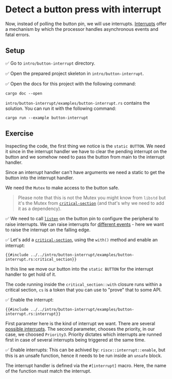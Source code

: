 # Detect a button press with interrupt

Now, instead of polling the button pin, we will use interrupts. [Interrupts] offer a mechanism by which the processor handles asynchronous events and fatal errors.


## Setup

✅ Go to `intro/button-interrupt` directory.

✅ Open the prepared project skeleton in `intro/button-interrupt`.

✅ Open the docs for this project with the following command:

```
cargo doc --open
```

`intro/button-interrupt/examples/button-interrupt.rs` contains the solution. You can run it with the following command:

```shell
cargo run --example button-interrupt
```

## Exercise

Inspecting the code, the first thing we notice is the `static BUTTON`. We need it since in the interrupt handler we have to clear the pending interrupt on the button and we somehow need to pass the button from main to the interrupt handler.

Since an interrupt handler can't have arguments we need a static to get the button into the interrupt handler.

We need the `Mutex` to make access to the button safe.

> Please note that this is not the Mutex you might know from `libstd` but it's the Mutex from [`critical-section`] (and that's why we need to add it as a dependency).

✅ We need to call [`listen`][listen] on the button pin to configure the peripheral to raise interrupts. We can raise interrupts for [different events][events] - here we want to raise the interrupt on the falling edge.

✅ Let's add a [`critical-section`], using the `with()` method and enable an interrupt:

```rust,ignore
{{#include ../../intro/button-interrupt/examples/button-interrupt.rs:critical_section}}
```
In this line we move our button into the `static BUTTON` for the interrupt handler to get hold of it.

The code running inside the `critical_section::with` closure runs within a critical section,
`cs` is a token that you can use to "prove" that to some API.

✅ Enable the interrupt:

```rust,ignore
{{#include ../../intro/button-interrupt/examples/button-interrupt.rs:interrupt}}
```

First parameter here is the kind of interrupt we want. There are several [possible interrupts].
The second parameter, chooses the priority, in our case, we choosed `Priority3`. Priority dictates which interrupts are runned first in case of several interrupts being triggered at the same time.

✅ Enable interrupts: This can be achived by: `riscv::interrupt::enable`, but this is an unsafe
function, hence it needs to be run inside an `unsafe` block.

The interrupt handler is defined via the `#[interrupt]` macro.
Here, the name of the function must match the interrupt.

[listen]: https://docs.rs/esp32c3-hal/latest/esp32c3_hal/prelude/trait._esp_hal_gpio_Pin.html#method.listen
[Interrupts]: https://docs.rust-embedded.org/book/start/interrupts.html
[`critical-section`]: https://crates.io/crates/critical-section
[possible interrupts]: https://docs.rs/esp32c3/0.5.1/esp32c3/enum.Interrupt.html
[events]: https://docs.rs/esp32c3-hal/latest/esp32c3_hal/gpio/enum.Event.html#variants
